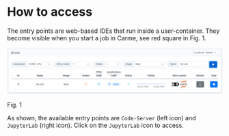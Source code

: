 # How to access

The entry points are web-based IDEs that run inside a user-container. They become visible when you start a job in Carme, see red square in Fig. 1.

<img src="images/jupyterlab-access-1.png" width="850">

Fig. 1

As shown, the available entry points are `Code-Server` (left icon) and `JupyterLab` (right icon). Click on the `JupyterLab` icon to access.

